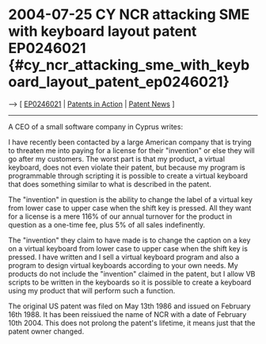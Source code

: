 # 2004-07-25 CY NCR attacking SME with keyboard layout patent EP0246021 {#cy_ncr_attacking_sme_with_keyboard_layout_patent_ep0246021}

\--\> \[
[EP0246021](http://swpat.ffii.org/pikta/txt/ep/0246/021/#aclm "wikilink")
\| [ Patents in Action](SwpikxraniEn "wikilink") \| [ Patent
News](SwpatcninoEn "wikilink") \]

------------------------------------------------------------------------

A CEO of a small software company in Cyprus writes:

I have recently been contacted by a large American company that is
trying to threaten me into paying for a license for their \"invention\"
or else they will go after my customers. The worst part is that my
product, a virtual keyboard, does not even violate their patent, but
because my program is programmable through scripting it is possible to
create a virtual keyboard that does something similar to what is
described in the patent.

The \"invention\" in question is the ability to change the label of a
virtual key from lower case to upper case when the shift key is pressed.
All they want for a license is a mere 116% of our annual turnover for
the product in question as a one-time fee, plus 5% of all sales
indefinently.

The \"invention\" they claim to have made is to change the caption on a
key on a virtual keyboard from lower case to upper case when the shift
key is pressed. I have written and I sell a virtual keyboard program and
also a program to design virtual keyboards according to your own needs.
My products do not include the \"invention\" claimed in the patent, but
I allow VB scripts to be written in the keyboards so it is possible to
create a keyboard using my product that will perform such a function.

The original US patent was filed on May 13th 1986 and issued on February
16th 1988. It has been reissiued the name of NCR with a date of February
10th 2004. This does not prolong the patent\'s lifetime, it means just
that the patent owner changed.
